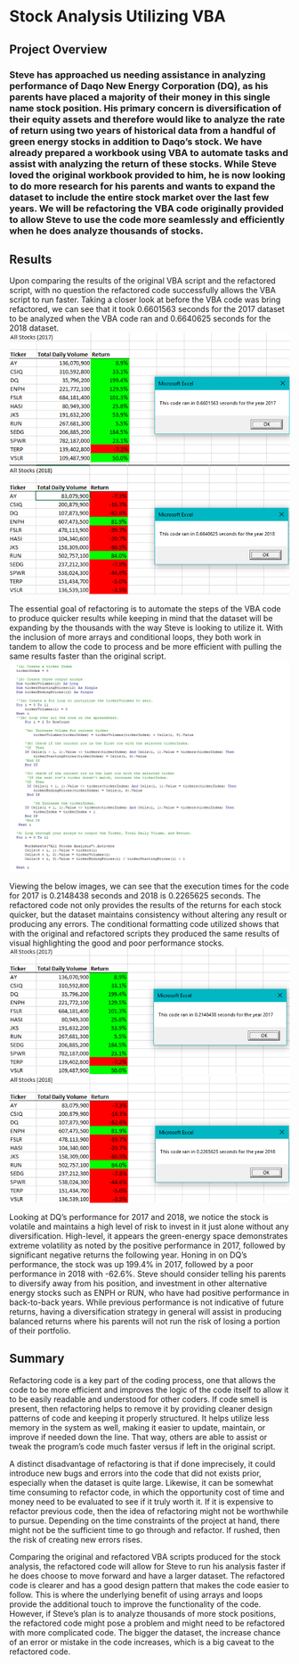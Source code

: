 # Stock Analysis Utilizing VBA

## Project Overview
### Steve has approached us needing assistance in analyzing performance of Daqo New Energy Corporation (DQ), as his parents have placed a majority of their money in this single name stock position. His primary concern is diversification of their equity assets and therefore would like to analyze the rate of return using two years of historical data from a handful of green energy stocks in addition to Daqo’s stock. We have already prepared a workbook using VBA to automate tasks and assist with analyzing the return of these stocks. While Steve loved the original workbook provided to him, he is now looking to do more research for his parents and wants to expand the dataset to include the entire stock market over the last few years. We will be refactoring the VBA code originally provided to allow Steve to use the code more seamlessly and efficiently when he does analyze thousands of stocks. 

## Results

Upon comparing the results of the original VBA script and the refactored script, with no question the refactored code successfully allows the VBA script to run faster. Taking a closer look at before the VBA code was bring refactored, we can see that it took 0.6601563 seconds for the 2017 dataset to be analyzed when the VBA code ran and 0.6640625 seconds for the 2018 dataset. 
![original2017](Resources/2017_Before_Refactoring.png)
![original2018](Resources/2018_Before_Refactoring.png)

The essential goal of refactoring is to automate the steps of the VBA code to produce quicker results while keeping in mind that the dataset will be expanding by the thousands with the way Steve is looking to utilize it. With the inclusion of more arrays and conditional loops, they both work in tandem to allow the code to process and be more efficient with pulling the same results faster than the original script. 
![code](Resources/Refactored_code_image.png)

Viewing the below images, we can see that the execution times for the code for 2017 is 0.2148438 seconds and 2018 is 0.2265625 seconds. The refactored code not only provides the results of the returns for each stock quicker, but the dataset maintains consistency without altering any result or producing any errors. The conditional formatting code utilized shows that with the original and refactored scripts they produced the same results of visual highlighting the good and poor performance stocks. 
![refactor2017](Resources/2017_After_Refactoring.png)
![refactor2018](Resources/2018_After_Refactoring.png)

Looking at DQ’s performance for 2017 and 2018, we notice the stock is volatile and maintains a high level of risk to invest in it just alone without any diversification. High-level, it appears the green-energy space demonstrates extreme volatility as noted by the positive performance in 2017, followed by significant negative returns the following year. Honing in on DQ’s performance, the stock was up 199.4% in 2017, followed by a poor performance in 2018 with -62.6%. Steve should consider telling his parents to diversify away from his position, and investment in other alternative energy stocks such as ENPH or RUN, who have had positive performance in back-to-back years. While previous performance is not indicative of future returns, having a diversification strategy in general will assist in producing balanced returns where his parents will not run the risk of losing a portion of their portfolio. 

## Summary

Refactoring code is a key part of the coding process, one that allows the code to be more efficient and improves the logic of the code itself to allow it to be easily readable and understood for other coders. If code smell is present, then refactoring helps to remove it by providing cleaner design patterns of code and keeping it properly structured. It helps utilize less memory in the system as well, making it easier to update, maintain, or improve if needed down the line. That way, others are able to assist or tweak the program’s code much faster versus if left in the original script.   

A distinct disadvantage of refactoring is that if done imprecisely, it could introduce new bugs and errors into the code that did not exists prior, especially when the dataset is quite large. Likewise, it can be somewhat time consuming to refactor code, in which the opportunity cost of time and money need to be evaluated to see if it truly worth it. If it is expensive to refactor previous code, then the idea of refactoring might not be worthwhile to pursue.  Depending on the time constraints of the project at hand, there might not be the sufficient time to go through and refactor. If rushed, then the risk of creating new errors rises.

Comparing the original and refactored VBA scripts produced for the stock analysis, the refactored code will allow for Steve to run his analysis faster if he does choose to move forward and have a larger dataset. The refactored code is clearer and has a good design pattern that makes the code easier to follow. This is where the underlying benefit of using arrays and loops provide the additional touch to improve the functionality of the code. However, if Steve’s plan is to analyze thousands of more stock positions, the refactored code might pose a problem and might need to be refactored with more complicated code. The bigger the dataset, the increase chance of an error or mistake in the code increases, which is a big caveat to the refactored code.  
